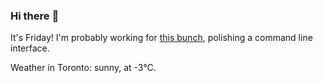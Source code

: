 ### Hi there :wave:

It's Friday! I'm probably working for [this bunch](https://github.com/kohofinancial), polishing a command line interface.

Weather in Toronto: sunny, at -3°C.
